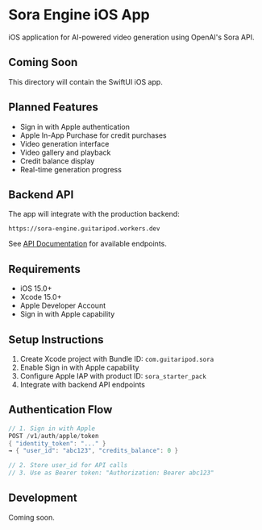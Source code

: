 # Sora Engine iOS App

iOS application for AI-powered video generation using OpenAI's Sora API.

## Coming Soon

This directory will contain the SwiftUI iOS app.

## Planned Features

- Sign in with Apple authentication
- Apple In-App Purchase for credit purchases
- Video generation interface
- Video gallery and playback
- Credit balance display
- Real-time generation progress

## Backend API

The app will integrate with the production backend:
```
https://sora-engine.guitaripod.workers.dev
```

See [API Documentation](https://sora-engine.guitaripod.workers.dev/docs) for available endpoints.

## Requirements

- iOS 15.0+
- Xcode 15.0+
- Apple Developer Account
- Sign in with Apple capability

## Setup Instructions

1. Create Xcode project with Bundle ID: `com.guitaripod.sora`
2. Enable Sign in with Apple capability
3. Configure Apple IAP with product ID: `sora_starter_pack`
4. Integrate with backend API endpoints

## Authentication Flow

```swift
// 1. Sign in with Apple
POST /v1/auth/apple/token
{ "identity_token": "..." }
→ { "user_id": "abc123", "credits_balance": 0 }

// 2. Store user_id for API calls
// 3. Use as Bearer token: "Authorization: Bearer abc123"
```

## Development

Coming soon.
